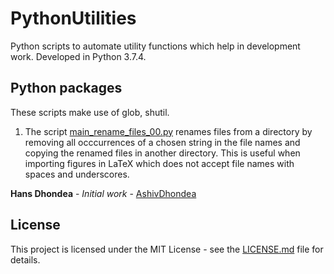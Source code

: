 # PythonUtilities
Python scripts to automate utility functions which help in development work. Developed in Python 3.7.4.

## Python packages
These scripts make use of glob, shutil.

1. The script [main_rename_files_00.py](https://github.com/AshivDhondea/PythonUtilities/blob/master/main_rename_files_00.py) renames files from a directory by removing all occcurrences of a chosen string in the file names and copying the renamed files in another directory. This is useful when importing figures in LaTeX which does not accept file names with spaces and underscores.

**Hans Dhondea** - *Initial work* - [AshivDhondea](https://github.com/AshivDhondea)

## License

This project is licensed under the MIT License - see the [LICENSE.md](https://github.com/AshivDhondea/PythonUtilities/blob/master/LICENSE) file for details.

